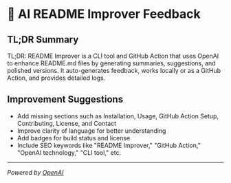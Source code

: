 # 🤖 AI README Improver Feedback

## TL;DR Summary

TL;DR: README Improver is a CLI tool and GitHub Action that uses OpenAI to enhance README.md files by generating summaries, suggestions, and polished versions. It auto-generates feedback, works locally or as a GitHub Action, and provides detailed logs.

## Improvement Suggestions

- Add missing sections such as Installation, Usage, GitHub Action Setup, Contributing, License, and Contact
- Improve clarity of language for better understanding
- Add badges for build status and license
- Include SEO keywords like "README Improver," "GitHub Action," "OpenAI technology," "CLI tool," etc.

---
*Powered by [OpenAI](https://openai.com)*

